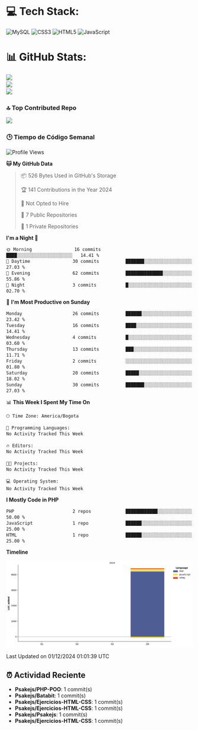 
# 💻 Tech Stack:
![MySQL](https://img.shields.io/badge/mysql-4479A1.svg?style=plastic&logo=mysql&logoColor=white) ![CSS3](https://img.shields.io/badge/css3-%231572B6.svg?style=plastic&logo=css3&logoColor=white) ![HTML5](https://img.shields.io/badge/html5-%23E34F26.svg?style=plastic&logo=html5&logoColor=white) ![JavaScript](https://img.shields.io/badge/javascript-%23323330.svg?style=plastic&logo=javascript&logoColor=%23F7DF1E)

# 📊 GitHub Stats:
![](https://github-readme-stats.vercel.app/api?username=Psakejs&theme=shadow_blue&hide_border=false&include_all_commits=true&count_private=true)<br/>
![](https://github-readme-streak-stats.herokuapp.com/?user=Psakejs&theme=shadow_blue&hide_border=false)<br/>
![](https://github-readme-stats.vercel.app/api/top-langs/?username=Psakejs&theme=shadow_blue&hide_border=false&include_all_commits=true&count_private=true&layout=compact)

### 🔝 Top Contributed Repo
![](https://github-contributor-stats.vercel.app/api?username=Psakejs&limit=5&theme=shadow_blue&combine_all_yearly_contributions=true)


### 🕒 Tiempo de Código Semanal
<!--START_SECTION:waka-->
![Profile Views](http://img.shields.io/badge/Profile%20Views-44-blue)

**🐱 My GitHub Data** 

> 📦 526 Bytes Used in GitHub's Storage 
 > 
> 🏆 141 Contributions in the Year 2024
 > 
> 🚫 Not Opted to Hire
 > 
> 📜 7 Public Repositories 
 > 
> 🔑 1 Private Repositories 
 > 
**I'm a Night 🦉** 

```text
🌞 Morning                16 commits          ████░░░░░░░░░░░░░░░░░░░░░   14.41 % 
🌆 Daytime                30 commits          ███████░░░░░░░░░░░░░░░░░░   27.03 % 
🌃 Evening                62 commits          ██████████████░░░░░░░░░░░   55.86 % 
🌙 Night                  3 commits           █░░░░░░░░░░░░░░░░░░░░░░░░   02.70 % 
```
📅 **I'm Most Productive on Sunday** 

```text
Monday                   26 commits          ██████░░░░░░░░░░░░░░░░░░░   23.42 % 
Tuesday                  16 commits          ████░░░░░░░░░░░░░░░░░░░░░   14.41 % 
Wednesday                4 commits           █░░░░░░░░░░░░░░░░░░░░░░░░   03.60 % 
Thursday                 13 commits          ███░░░░░░░░░░░░░░░░░░░░░░   11.71 % 
Friday                   2 commits           ░░░░░░░░░░░░░░░░░░░░░░░░░   01.80 % 
Saturday                 20 commits          █████░░░░░░░░░░░░░░░░░░░░   18.02 % 
Sunday                   30 commits          ███████░░░░░░░░░░░░░░░░░░   27.03 % 
```


📊 **This Week I Spent My Time On** 

```text
🕑︎ Time Zone: America/Bogota

💬 Programming Languages: 
No Activity Tracked This Week

🔥 Editors: 
No Activity Tracked This Week

🐱‍💻 Projects: 
No Activity Tracked This Week

💻 Operating System: 
No Activity Tracked This Week
```

**I Mostly Code in PHP** 

```text
PHP                      2 repos             ████████████░░░░░░░░░░░░░   50.00 % 
JavaScript               1 repo              ██████░░░░░░░░░░░░░░░░░░░   25.00 % 
HTML                     1 repo              ██████░░░░░░░░░░░░░░░░░░░   25.00 % 
```



**Timeline**

![Lines of Code chart](https://raw.githubusercontent.com/Psakejs/Psakejs/main/assets/bar_graph.png)


 Last Updated on 01/12/2024 01:01:39 UTC
<!--END_SECTION:waka-->














































































































































































































































































































































































































































































































































































































































































































































































































































## ⏰ Actividad Reciente
- **Psakejs/PHP-POO**: 1 commit(s)
- **Psakejs/Batabit**: 1 commit(s)
- **Psakejs/Ejercicios-HTML-CSS**: 1 commit(s)
- **Psakejs/Ejercicios-HTML-CSS**: 1 commit(s)
- **Psakejs/Psakejs**: 1 commit(s)
- **Psakejs/Ejercicios-HTML-CSS**: 1 commit(s)
